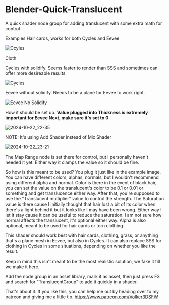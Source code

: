 # Blender-Quick-Translucent
A quick shader node group for adding translucent with some extra math for control

Examples
Hair cards, works for both Cycles and Eevee

![Ccyles](https://github.com/user-attachments/assets/8849cb13-aa9f-4cbf-889a-dd9c7b5404c0)

Cloth

Cycles with solidify. Seems faster to render than SSS and sometimes can offer more desireable results

![Cycles](https://github.com/user-attachments/assets/77ad4056-b0e0-44ad-bb86-bab539c5e4b0)

Eevee without solidify. Needs to be a plane for Eevee to work right.

![Eevee No Solidify](https://github.com/user-attachments/assets/e542d61c-e38d-4172-ae05-46678d4b69c1)

How it should be set up. **Value plugged into Thickness is extremely important for Eevee Next, make sure it's set to 0**

![2024-10-22_22-35](https://github.com/user-attachments/assets/38894c20-a655-4fa6-8366-c2563ec6e3de)

NOTE: It's using Add Shader instead of Mix Shader

![2024-10-22_23-21](https://github.com/user-attachments/assets/65ec6ace-465f-43ea-86e3-4d4fc9bc2f25)

The Map Range node is set there for control, but I personally haven't needed it yet. Either way it clamps the value so it should be fine.

So how is this meant to be used? 
You plug it just like in the example image. You can have different colors, alphas, normals, but I wouldn't recommend using different alpha and normal. 
Color is there in the event of black hair, you can set the value on the translucent's color to be 0.1 or 0.01 or something and get translucence either way. After that, you're supposed to use the "Translucent multiplier" value to control the strength. The Saturation value is there cause I initially thought that hair lost a bit of its color when there's a light behind it but it looks like I may have been wrong. Either way I let it stay cause it can be useful to reduce the saturation. I am not sure how normal affects the translucent, it's optional either way. Alpha is also optional, meant to be used for hair cards or torn clothing.

This shader should work best with hair cards, clothing, grass, or anything that's a plane mesh in Eevee, but also in Cycles. It can also replace SSS for clothing in Cycles in some situations, depending on whether you like the result.

Keep in mind this isn't meant to be the most realistic solution, we fake it till we make it here.

Add the node group in an asset library, mark it as asset, then just press F3 and search for "TranslucentGroup" to add it quickly in a shader.

That's about it. If you like this, you can help me out by heading over to my patreon and giving me a little tip.
https://www.patreon.com/Volker3DSFW
